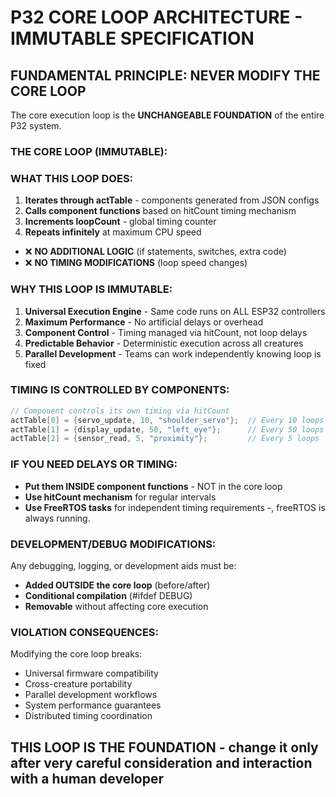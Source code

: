 # P32 CORE LOOP ARCHITECTURE - IMMUTABLE SPECIFICATION

## FUNDAMENTAL PRINCIPLE: NEVER MODIFY THE CORE LOOP

The core execution loop is the **UNCHANGEABLE FOUNDATION** of the entire P32 system.

### THE CORE LOOP (IMMUTABLE):



### WHAT THIS LOOP DOES:
1. **Iterates through actTable** - components generated from JSON configs
2. **Calls component functions** based on hitCount timing mechanism  
3. **Increments loopCount** - global timing counter
4. **Repeats infinitely** at maximum CPU speed

- ❌ **NO ADDITIONAL LOGIC** (if statements, switches, extra code)
- ❌ **NO TIMING MODIFICATIONS** (loop speed changes)

### WHY THIS LOOP IS IMMUTABLE:
1. **Universal Execution Engine** - Same code runs on ALL ESP32 controllers
2. **Maximum Performance** - No artificial delays or overhead
3. **Component Control** - Timing managed via hitCount, not loop delays
4. **Predictable Behavior** - Deterministic execution across all creatures
5. **Parallel Development** - Teams can work independently knowing loop is fixed

### TIMING IS CONTROLLED BY COMPONENTS:
```c
// Component controls its own timing via hitCount
actTable[0] = {servo_update, 10, "shoulder_servo"};  // Every 10 loops
actTable[1] = {display_update, 50, "left_eye"};      // Every 50 loops  
actTable[2] = {sensor_read, 5, "proximity"};         // Every 5 loops
```

### IF YOU NEED DELAYS OR TIMING:
- **Put them INSIDE component functions** - NOT in the core loop
- **Use hitCount mechanism** for regular intervals
- **Use FreeRTOS tasks** for independent timing requirements
-, freeRTOS is always running.

### DEVELOPMENT/DEBUG MODIFICATIONS:
Any debugging, logging, or development aids must be:
- **Added OUTSIDE the core loop** (before/after)
- **Conditional compilation** (#ifdef DEBUG)
- **Removable** without affecting core execution

### VIOLATION CONSEQUENCES:
Modifying the core loop breaks:
- Universal firmware compatibility
- Cross-creature portability  
- Parallel development workflows
- System performance guarantees
- Distributed timing coordination

## THIS LOOP IS THE FOUNDATION - change it only after very careful consideration and interaction with a human developer